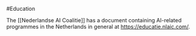 #Education 

The [[Nederlandse AI Coalitie]] has a document containing AI-related programmes in the Netherlands in general at https://educatie.nlaic.com/.